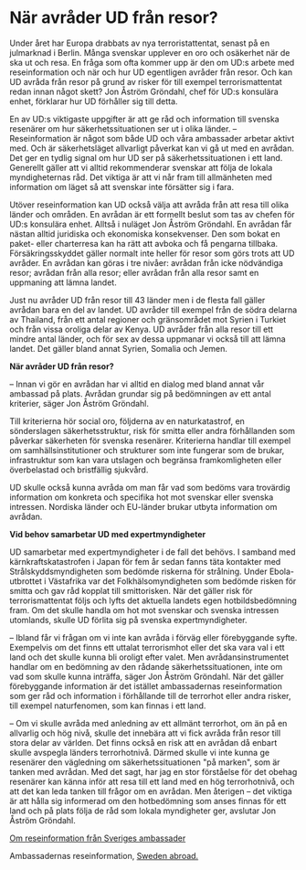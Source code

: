 # När avråder UD från resor?

Under året har Europa drabbats av nya terroristattentat, senast på en julmarknad i Berlin. Många svenskar upplever en oro och osäkerhet när de ska ut och resa. En fråga som ofta kommer upp är den om UD:s arbete med reseinformation och när och hur UD egentligen avråder från resor. Och kan UD avråda från resor på grund av risker för till exempel terrorismattentat redan innan något skett? Jon Åström Gröndahl, chef för UD:s konsulära enhet, förklarar hur UD förhåller sig till detta.


En av UD:s viktigaste uppgifter är att ge råd och information till svenska resenärer om hur säkerhetssituationen ser ut i olika länder. – Reseinformation är något som både UD och våra ambassader arbetar aktivt med. Och är säkerhetsläget allvarligt påverkat kan vi gå ut med en avrådan. Det ger en tydlig signal om hur UD ser på säkerhetssituationen i ett land. Generellt gäller att vi alltid rekommenderar svenskar att följa de lokala myndigheternas råd. Det viktiga är att vi når fram till allmänheten med information om läget så att svenskar inte försätter sig i fara.

Utöver reseinformation kan UD också välja att avråda från att resa till olika länder och områden. En avrådan är ett formellt beslut som tas av chefen för UD:s konsulära enhet. Alltså i nuläget Jon Åström Gröndahl. En avrådan får nästan alltid juridiska och ekonomiska konsekvenser. Den som bokat en paket\- eller charterresa kan ha rätt att avboka och få pengarna tillbaka. Försäkringsskyddet gäller normalt inte heller för resor som görs trots att UD avråder. En avrådan kan göras i tre nivåer: avrådan från icke nödvändiga resor; avrådan från alla resor; eller avrådan från alla resor samt en uppmaning att lämna landet.

Just nu avråder UD från resor till 43 länder men i de flesta fall gäller avrådan bara en del av landet. UD avråder till exempel från de södra delarna av Thailand, från ett antal regioner och gränsområdet mot Syrien i Turkiet och från vissa oroliga delar av Kenya. UD avråder från alla resor till ett mindre antal länder, och för sex av dessa uppmanar vi också till att lämna landet. Det gäller bland annat Syrien, Somalia och Jemen.

**När avråder UD från resor?**

– Innan vi gör en avrådan har vi alltid en dialog med bland annat vår ambassad på plats. Avrådan grundar sig på bedömningen av ett antal kriterier, säger Jon Åström Gröndahl.

Till kriterierna hör social oro, följderna av en naturkatastrof, en sönderslagen säkerhetsstruktur, risk för smitta eller andra förhållanden som påverkar säkerheten för svenska resenärer. Kriterierna handlar till exempel om samhällsinstitutioner och strukturer som inte fungerar som de brukar, infrastruktur som kan vara utslagen och begränsa framkomligheten eller överbelastad och bristfällig sjukvård.

UD skulle också kunna avråda om man får vad som bedöms vara trovärdig information om konkreta och specifika hot mot svenskar eller svenska intressen. Nordiska länder och EU\-länder brukar utbyta information om avrådan.

**Vid behov samarbetar UD med expertmyndigheter**

UD samarbetar med expertmyndigheter i de fall det behövs. I samband med kärnkraftskatastrofen i Japan för fem år sedan fanns täta kontakter med Strålskyddsmyndigheten som bedömde riskerna för strålning. Under Ebola\-utbrottet i Västafrika var det Folkhälsomyndigheten som bedömde risken för smitta och gav råd kopplat till smittorisken. När det gäller risk för terrorismattentat följs och lyfts det aktuella landets egen hotbildsbedömning fram. Om det skulle handla om hot mot svenskar och svenska intressen utomlands, skulle UD förlita sig på svenska expertmyndigheter.

– Ibland får vi frågan om vi inte kan avråda i förväg eller förebyggande syfte. Exempelvis om det finns ett uttalat terrorismhot eller det ska vara val i ett land och det skulle kunna bli oroligt efter valet. Men avrådansinstrumentet handlar om en bedömning av den rådande säkerhetssituationen, inte om vad som skulle kunna inträffa, säger Jon Åström Gröndahl. När det gäller förebyggande information är det istället ambassadernas reseinformation som ger råd och information i förhållande till de terrorhot eller andra risker, till exempel naturfenomen, som kan finnas i ett land.

– Om vi skulle avråda med anledning av ett allmänt terrorhot, om än på en allvarlig och hög nivå, skulle det innebära att vi fick avråda från resor till stora delar av världen. Det finns också en risk att en avrådan då enbart skulle avspegla länders terrorhotnivå. Därmed skulle vi inte kunna ge resenärer den vägledning om säkerhetssituationen "på marken", som är tanken med avrådan. Med det sagt, har jag en stor förståelse för det obehag resenärer kan känna inför att resa till ett land med en hög terrorhotnivå, och att det kan leda tanken till frågor om en avrådan. Men återigen – det viktiga är att hålla sig informerad om den hotbedömning som anses finnas för ett land och på plats följa de råd som lokala myndigheter ger, avslutar Jon Åström Gröndahl.

[Om reseinformation från Sveriges ambassader](~/link/674695fd46a8466faa3f9f78d96694fe.aspx "Reseinformation från Sveriges ambassader")

Ambassadernas reseinformation, [Sweden abroad.](http://www.swedenabroad.com/sv-SE/ "SWeden abroad")
